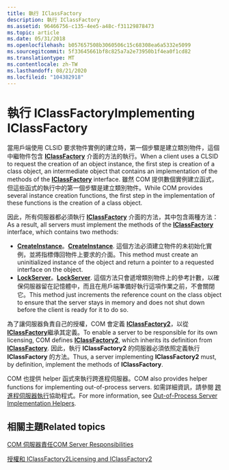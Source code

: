```yaml
---
title: 執行 IClassFactory
description: 執行 IClassFactory
ms.assetid: 96466756-c135-4ee5-a48c-f31129878473
ms.topic: article
ms.date: 05/31/2018
ms.openlocfilehash: b057657508b3060506c15c68308ea6a5332e5099
ms.sourcegitcommit: 5f33645661bf8c825a7a2e73950b1f4ea0f1cd82
ms.translationtype: MT
ms.contentlocale: zh-TW
ms.lasthandoff: 08/21/2020
ms.locfileid: "104382918"
---
```

# <a name="implementing-iclassfactory"></a><span data-ttu-id="af14f-103">執行 IClassFactory</span><span class="sxs-lookup"><span data-stu-id="af14f-103">Implementing IClassFactory</span></span>

<span data-ttu-id="af14f-104">當用戶端使用 CLSID 要求物件實例的建立時，第一個步驟是建立類別物件，這個中繼物件包含 [**IClassFactory**](/windows/win32/api/unknwn/nn-unknwn-iclassfactory) 介面的方法的執行。</span><span class="sxs-lookup"><span data-stu-id="af14f-104">When a client uses a CLSID to request the creation of an object instance, the first step is creation of a class object, an intermediate object that contains an implementation of the methods of the [**IClassFactory**](/windows/win32/api/unknwn/nn-unknwn-iclassfactory) interface.</span></span> <span data-ttu-id="af14f-105">雖然 COM 提供數個實例建立函式，但這些函式的執行中的第一個步驟是建立類別物件。</span><span class="sxs-lookup"><span data-stu-id="af14f-105">While COM provides several instance creation functions, the first step in the implementation of these functions is the creation of a class object.</span></span>

<span data-ttu-id="af14f-106">因此，所有伺服器都必須執行 [**IClassFactory**](/windows/win32/api/unknwn/nn-unknwn-iclassfactory) 介面的方法，其中包含兩種方法：</span><span class="sxs-lookup"><span data-stu-id="af14f-106">As a result, all servers must implement the methods of the [**IClassFactory**](/windows/win32/api/unknwn/nn-unknwn-iclassfactory) interface, which contains two methods:</span></span>

-   <span data-ttu-id="af14f-107">[**CreateInstance**](/windows/desktop/api/Unknwn/nf-unknwn-iclassfactory-createinstance)。</span><span class="sxs-lookup"><span data-stu-id="af14f-107">[**CreateInstance**](/windows/desktop/api/Unknwn/nf-unknwn-iclassfactory-createinstance).</span></span> <span data-ttu-id="af14f-108">這個方法必須建立物件的未初始化實例，並將指標傳回物件上要求的介面。</span><span class="sxs-lookup"><span data-stu-id="af14f-108">This method must create an uninitialized instance of the object and return a pointer to a requested interface on the object.</span></span>
-   <span data-ttu-id="af14f-109">[**LockServer**](/windows/win32/api/unknwn/nf-unknwn-iclassfactory-lockserver)。</span><span class="sxs-lookup"><span data-stu-id="af14f-109">[**LockServer**](/windows/win32/api/unknwn/nf-unknwn-iclassfactory-lockserver).</span></span> <span data-ttu-id="af14f-110">這個方法只會遞增類別物件上的參考計數，以確保伺服器留在記憶體中，而且在用戶端準備好執行這項作業之前，不會關閉它。</span><span class="sxs-lookup"><span data-stu-id="af14f-110">This method just increments the reference count on the class object to ensure that the server stays in memory and does not shut down before the client is ready for it to do so.</span></span>

<span data-ttu-id="af14f-111">為了讓伺服器負責自己的授權，COM 會定義 [**IClassFactory2**](/windows/desktop/api/OCIdl/nn-ocidl-iclassfactory2)，以從 [**IClassFactory**](/windows/win32/api/unknwn/nn-unknwn-iclassfactory)繼承其定義。</span><span class="sxs-lookup"><span data-stu-id="af14f-111">To enable a server to be responsible for its own licensing, COM defines [**IClassFactory2**](/windows/desktop/api/OCIdl/nn-ocidl-iclassfactory2), which inherits its definition from [**IClassFactory**](/windows/win32/api/unknwn/nn-unknwn-iclassfactory).</span></span> <span data-ttu-id="af14f-112">因此，執行 **IClassFactory2** 的伺服器必須依照定義執行 **IClassFactory** 的方法。</span><span class="sxs-lookup"><span data-stu-id="af14f-112">Thus, a server implementing **IClassFactory2** must, by definition, implement the methods of **IClassFactory**.</span></span>

<span data-ttu-id="af14f-113">COM 也提供 helper 函式來執行跨進程伺服器。</span><span class="sxs-lookup"><span data-stu-id="af14f-113">COM also provides helper functions for implementing out-of-process servers.</span></span> <span data-ttu-id="af14f-114">如需詳細資訊，請參閱 [跨進程伺服器執行](out-of-process-server-implementation-helpers.md)協助程式。</span><span class="sxs-lookup"><span data-stu-id="af14f-114">For more information, see [Out-of-Process Server Implementation Helpers](out-of-process-server-implementation-helpers.md).</span></span>

## <a name="related-topics"></a><span data-ttu-id="af14f-115">相關主題</span><span class="sxs-lookup"><span data-stu-id="af14f-115">Related topics</span></span>

<dl> <dt>

[<span data-ttu-id="af14f-116">COM 伺服器責任</span><span class="sxs-lookup"><span data-stu-id="af14f-116">COM Server Responsibilities</span></span>](com-server-responsibilities.md)
</dt> <dt>

[<span data-ttu-id="af14f-117">授權和 IClassFactory2</span><span class="sxs-lookup"><span data-stu-id="af14f-117">Licensing and IClassFactory2</span></span>](licensing-and-iclassfactory2.md)
</dt> </dl>

 

 